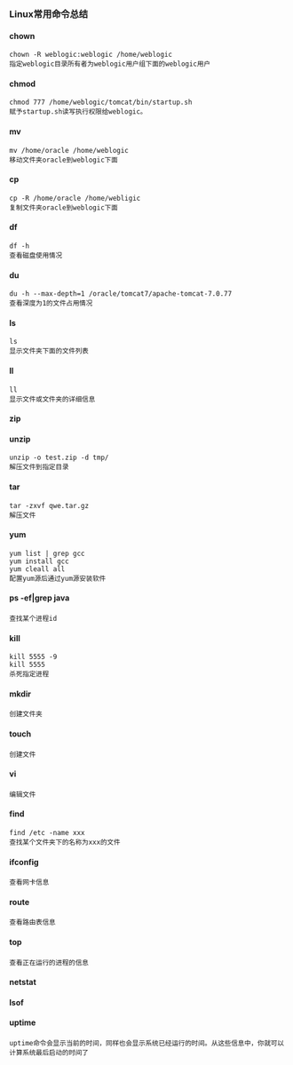 ### Linux常用命令总结

#### chown
```
chown -R weblogic:weblogic /home/weblogic 
指定weblogic目录所有者为weblogic用户组下面的weblogic用户
```

#### chmod
```
chmod 777 /home/weblogic/tomcat/bin/startup.sh 
赋予startup.sh读写执行权限给weblogic。
```

#### mv
```
mv /home/oracle /home/weblogic
移动文件夹oracle到weblogic下面
```

#### cp
```
cp -R /home/oracle /home/webligic
复制文件夹oracle到weblogic下面
```

#### df
```
df -h
查看磁盘使用情况
```

#### du
```
du -h --max-depth=1 /oracle/tomcat7/apache-tomcat-7.0.77
查看深度为1的文件占用情况
```

#### ls
```
ls
显示文件夹下面的文件列表
```

#### ll
```
ll
显示文件或文件夹的详细信息
```

#### zip

#### unzip
```
unzip -o test.zip -d tmp/
解压文件到指定目录
```

#### tar
```
tar -zxvf qwe.tar.gz
解压文件
```

#### yum
```
yum list | grep gcc
yum install gcc
yum cleall all
配置yum源后通过yum源安装软件
```

#### ps -ef|grep java
```
查找某个进程id
```

#### kill
```
kill 5555 -9
kill 5555
杀死指定进程
```
#### mkdir
```
创建文件夹
```

#### touch
```
创建文件
```

#### vi
```
编辑文件
```

#### find
```
find /etc -name xxx 
查找某个文件夹下的名称为xxx的文件
```

#### ifconfig
```
查看网卡信息
```

#### route
```
查看路由表信息
```

#### top
```
查看正在运行的进程的信息
```

#### netstat

#### lsof

#### uptime
```
uptime命令会显示当前的时间，同样也会显示系统已经运行的时间。从这些信息中，你就可以计算系统最后启动的时间了
```

